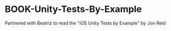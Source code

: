 # BOOK-Unity-Tests-By-Example
Partnered with Beatriz to read the "iOS Unity Tests by Example" by Jon Reid
